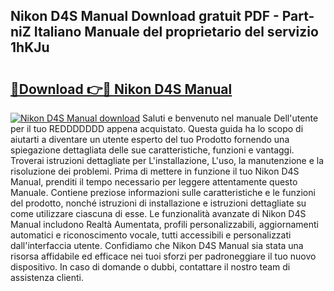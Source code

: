 ## Nikon D4S Manual Download gratuit PDF - Part-niZ Italiano Manuale del proprietario del servizio 1hKJu

# <h2><a href="http://dfbezl.blite.top/?on=Nikon+D4S+Manual">🔗Download 👉🔴 Nikon D4S Manual</a></h2>

[![Nikon D4S Manual download](https://i.imgur.com/lujVjoI.png)](http://dfbezl.blite.top/?on=Nikon+D4S+Manual)
Saluti e benvenuto nel manuale Dell'utente per il tuo REDDDDDDD appena acquistato. Questa guida ha lo scopo di aiutarti a diventare un utente esperto del tuo Prodotto fornendo una spiegazione dettagliata delle sue caratteristiche, funzioni e vantaggi. Troverai istruzioni dettagliate per L'installazione, L'uso, la manutenzione e la risoluzione dei problemi. Prima di mettere in funzione il tuo Nikon D4S Manual, prenditi il tempo necessario per leggere attentamente questo Manuale. Contiene preziose informazioni sulle caratteristiche e le funzioni del prodotto, nonché istruzioni di installazione e istruzioni dettagliate su come utilizzare ciascuna di esse. Le funzionalità avanzate di Nikon D4S Manual includono Realtà Aumentata, profili personalizzabili, aggiornamenti automatici e riconoscimento vocale, tutti accessibili e personalizzati dall'interfaccia utente. Confidiamo che Nikon D4S Manual sia stata una risorsa affidabile ed efficace nei tuoi sforzi per padroneggiare il tuo nuovo dispositivo. In caso di domande o dubbi, contattare il nostro team di assistenza clienti.
